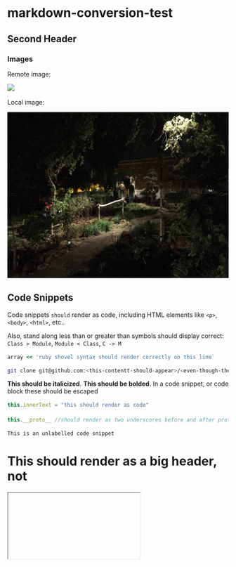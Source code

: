 # markdown-conversion-test

## Second Header

### Images

Remote image:

<img src="https://curriculum-content.s3.amazonaws.com/flag-icon-gray-hover.png" />

Local image:

<img src="./image.jpg" />

## Code Snippets

Code snippets `should` render as code, including HTML elements like `<p>`, `<body>`, `<html>`, etc..

Also, stand along less than or greater than symbols should display correct: `Class > Module`, `Module < Class`, `C -> M`

```rb
array << 'ruby shovel syntax should render correctly on this line`
```

```sh
git clone git@github.com:<this-contentt-should-appear>/<even-though-these-are-wrapped-like-html>
```

__This should be italicized__. **This should be bolded**. In a code snippet, or code block 
these should be escaped

```js
this.innerText = "this should render as code"

this.__proto__ //should render as two underscores before and after proto, not italicized
```

```
This is an unlabelled code snippet
```

<h1>This should render as a big header, not </h1>

<iframe />

```html
<h1>This should not render as a header, but as an h1 code snippet</h1>
```

> Block quotes should render as a group
> On multiple lines
> Here

